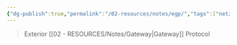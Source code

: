 ```yaml
---
{"dg-publish":true,"permalink":"/02-resources/notes/egp/","tags":["netzwerk"],"noteIcon":""}
---
```


> Exterior [[02 - RESOURCES/Notes/Gateway\|Gateway]] Protocol